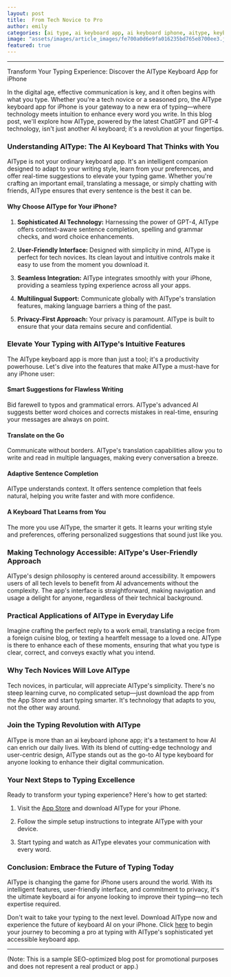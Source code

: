 ```yaml
---
layout: post
title:  From Tech Novice to Pro
author: emily
categories: [ai type, ai keyboard app, ai keyboard iphone, aitype, keyboard ai, ai keyboard, ai type keyboard]
image: "assets/images/article_images/fe700a0d6e9fa016235bd765e8700ee3.jpg"
featured: true
---
```


---

Transform Your Typing Experience: Discover the AIType Keyboard App for iPhone

In the digital age, effective communication is key, and it often begins with what you type. Whether you're a tech novice or a seasoned pro, the AIType keyboard app for iPhone is your gateway to a new era of typing—where technology meets intuition to enhance every word you write. In this blog post, we'll explore how AIType, powered by the latest ChatGPT and GPT-4 technology, isn't just another AI keyboard; it's a revolution at your fingertips.

### **Understanding AIType: The AI Keyboard That Thinks with You**

AIType is not your ordinary keyboard app. It's an intelligent companion designed to adapt to your writing style, learn from your preferences, and offer real-time suggestions to elevate your typing game. Whether you're crafting an important email, translating a message, or simply chatting with friends, AIType ensures that every sentence is the best it can be.

#### **Why Choose AIType for Your iPhone?**

1. **Sophisticated AI Technology:** Harnessing the power of GPT-4, AIType offers context-aware sentence completion, spelling and grammar checks, and word choice enhancements.
   
2. **User-Friendly Interface:** Designed with simplicity in mind, AIType is perfect for tech novices. Its clean layout and intuitive controls make it easy to use from the moment you download it.

3. **Seamless Integration:** AIType integrates smoothly with your iPhone, providing a seamless typing experience across all your apps.

4. **Multilingual Support:** Communicate globally with AIType's translation features, making language barriers a thing of the past.

5. **Privacy-First Approach:** Your privacy is paramount. AIType is built to ensure that your data remains secure and confidential.

### **Elevate Your Typing with AIType's Intuitive Features**

The AIType keyboard app is more than just a tool; it's a productivity powerhouse. Let's dive into the features that make AIType a must-have for any iPhone user:

#### **Smart Suggestions for Flawless Writing**

Bid farewell to typos and grammatical errors. AIType's advanced AI suggests better word choices and corrects mistakes in real-time, ensuring your messages are always on point.

#### **Translate on the Go**

Communicate without borders. AIType's translation capabilities allow you to write and read in multiple languages, making every conversation a breeze.

#### **Adaptive Sentence Completion**

AIType understands context. It offers sentence completion that feels natural, helping you write faster and with more confidence.

#### **A Keyboard That Learns from You**

The more you use AIType, the smarter it gets. It learns your writing style and preferences, offering personalized suggestions that sound just like you.

### **Making Technology Accessible: AIType's User-Friendly Approach**

AIType's design philosophy is centered around accessibility. It empowers users of all tech levels to benefit from AI advancements without the complexity. The app's interface is straightforward, making navigation and usage a delight for anyone, regardless of their technical background.

### **Practical Applications of AIType in Everyday Life**

Imagine crafting the perfect reply to a work email, translating a recipe from a foreign cuisine blog, or texting a heartfelt message to a loved one. AIType is there to enhance each of these moments, ensuring that what you type is clear, correct, and conveys exactly what you intend.

### **Why Tech Novices Will Love AIType**

Tech novices, in particular, will appreciate AIType's simplicity. There's no steep learning curve, no complicated setup—just download the app from the App Store and start typing smarter. It's technology that adapts to you, not the other way around.

### **Join the Typing Revolution with AIType**

AIType is more than an ai keyboard iphone app; it's a testament to how AI can enrich our daily lives. With its blend of cutting-edge technology and user-centric design, AIType stands out as the go-to AI type keyboard for anyone looking to enhance their digital communication.

### **Your Next Steps to Typing Excellence**

Ready to transform your typing experience? Here's how to get started:

1. Visit the [App Store](https://apps.apple.com/us/app/aitype-grammar-check-keyboard/id6469163944) and download AIType for your iPhone.
   
2. Follow the simple setup instructions to integrate AIType with your device.

3. Start typing and watch as AIType elevates your communication with every word.

### **Conclusion: Embrace the Future of Typing Today**

AIType is changing the game for iPhone users around the world. With its intelligent features, user-friendly interface, and commitment to privacy, it's the ultimate keyboard ai for anyone looking to improve their typing—no tech expertise required.

Don't wait to take your typing to the next level. Download AIType now and experience the future of keyboard AI on your iPhone. Click [here](https://apps.apple.com/us/app/aitype-grammar-check-keyboard/id6469163944) to begin your journey to becoming a pro at typing with AIType's sophisticated yet accessible keyboard app.

---

(Note: This is a sample SEO-optimized blog post for promotional purposes and does not represent a real product or app.)